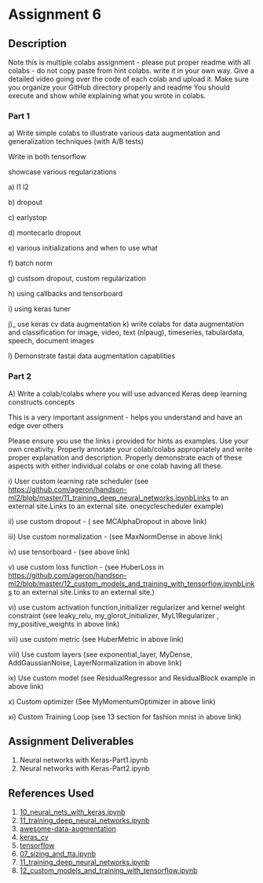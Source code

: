 # Assignment 6

## Description

Note this is multiple colabs assignment - please put proper readme with all colabs - do not copy paste from hint colabs. write it in your own way.
Give a detailed video going over the code of each colab and upload it.
Make sure you organize your GitHub directory properly and readme
You should execute and show while explaining what you wrote in colabs.

### Part 1

a) Write simple colabs to illustrate various data augmentation and generalization techniques (with A/B tests)

 

Write in both tensorflow

showcase various regularizations

a) l1 l2

b) dropout

c) earlystop

d) montecarlo dropout

e) various initializations and when to use what

f) batch norm

g) custsom dropout, custom regularization

h) using callbacks and tensorboard 

i) using keras tuner

j)_ use keras cv data augmentation 
k) write colabs for data augmentation and classification  for image, video, text (nlpaug), timeseries, tabulardata, speech, document images 

l) Demonstrate fastai data augmentation capablities 

### Part 2

A) Write a colab/colabs where you will use advanced Keras deep learning constructs concepts

This is a very important assignment - helps you understand and have an edge over others

Please ensure you use the links i provided for hints as examples. Use your own creativity. Properly annotate your colab/colabs appropriately and write proper explanation and description. Properly demonstrate each of these aspects with either individual colabs or one colab having all these. 

i) User custom learning rate scheduler (see https://github.com/ageron/handson-ml2/blob/master/11_training_deep_neural_networks.ipynbLinks to an external site.Links to an external site. onecyclescheduler example)

ii) use custom dropout - ( see MCAlphaDropout in above link)

iii) Use custom normalization - (see MaxNormDense in above link)

iv) use tensorboard - (see above link)

v) use custom loss function - (see HuberLoss in https://github.com/ageron/handson-ml2/blob/master/12_custom_models_and_training_with_tensorflow.ipynbLinks to an external site.Links to an external site.) 

vi) use custom activation function,initializer regularizer and kernel weight constraint (see leaky_relu, my_glorot_initializer, MyL1Regularizer , my_positive_weights in above link)

vii) use custom metric (see HuberMetric in above link)

viii) Use custom layers (see exponential_layer, MyDense, AddGaussianNoise, LayerNormalization in above link)

ix) Use custom model (see ResidualRegressor and ResidualBlock example in above link)

x) Custom optimizer (See MyMomentumOptimizer in above link)

xi) Custom Training Loop (see 13 section for fashion mnist in above link)

## Assignment Deliverables

1. Neural networks with Keras-Part1.ipynb
2. Neural networks with Keras-Part2.ipynb


## References Used

1. [10_neural_nets_with_keras.ipynb](https://github.com/ageron/handson-ml3/blob/main/10_neural_nets_with_keras.ipynb)
2. [11_training_deep_neural_networks.ipynb](https://github.com/ageron/handson-ml3/blob/main/11_training_deep_neural_networks.ipynb)
3. [awesome-data-augmentation](https://brunokrinski.github.io/awesome-data-augmentation/)
4. [keras_cv](https://keras.io/keras_cv/)
5. [tensorflow](https://www.tensorflow.org/)
6. [07_sizing_and_tta.ipynb](https://github.com/fastai/fastbook/blob/master/07_sizing_and_tta.ipynb)
7. [11_training_deep_neural_networks.ipynb](https://github.com/ageron/handson-ml2/blob/master/11_training_deep_neural_networks.ipynb)
8. [12_custom_models_and_training_with_tensorflow.ipynb](https://github.com/ageron/handson-ml2/blob/master/12_custom_models_and_training_with_tensorflow.ipynb)

